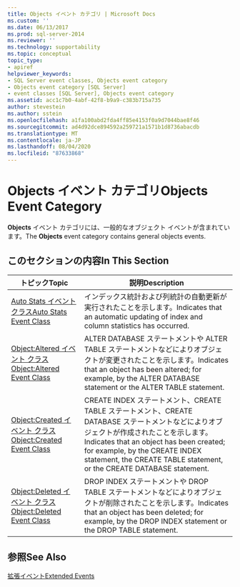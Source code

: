 ```yaml
---
title: Objects イベント カテゴリ | Microsoft Docs
ms.custom: ''
ms.date: 06/13/2017
ms.prod: sql-server-2014
ms.reviewer: ''
ms.technology: supportability
ms.topic: conceptual
topic_type:
- apiref
helpviewer_keywords:
- SQL Server event classes, Objects event category
- Objects event category [SQL Server]
- event classes [SQL Server], Objects event category
ms.assetid: acc1c7b0-4abf-42f8-b9a9-c383b715a735
author: stevestein
ms.author: sstein
ms.openlocfilehash: a1fa100abd2fda4ff85e4153f0a9d7044bae8f46
ms.sourcegitcommit: ad4d92dce894592a259721a1571b1d8736abacdb
ms.translationtype: MT
ms.contentlocale: ja-JP
ms.lasthandoff: 08/04/2020
ms.locfileid: "87633868"
---
```

# <a name="objects-event-category"></a><span data-ttu-id="94e04-102">Objects イベント カテゴリ</span><span class="sxs-lookup"><span data-stu-id="94e04-102">Objects Event Category</span></span>
  <span data-ttu-id="94e04-103">**Objects** イベント カテゴリには、一般的なオブジェクト イベントが含まれています。</span><span class="sxs-lookup"><span data-stu-id="94e04-103">The **Objects** event category contains general objects events.</span></span>  
  
## <a name="in-this-section"></a><span data-ttu-id="94e04-104">このセクションの内容</span><span class="sxs-lookup"><span data-stu-id="94e04-104">In This Section</span></span>  
  
|<span data-ttu-id="94e04-105">トピック</span><span class="sxs-lookup"><span data-stu-id="94e04-105">Topic</span></span>|<span data-ttu-id="94e04-106">説明</span><span class="sxs-lookup"><span data-stu-id="94e04-106">Description</span></span>|  
|-----------|-----------------|  
|[<span data-ttu-id="94e04-107">Auto Stats イベント クラス</span><span class="sxs-lookup"><span data-stu-id="94e04-107">Auto Stats Event Class</span></span>](auto-stats-event-class.md)|<span data-ttu-id="94e04-108">インデックス統計および列統計の自動更新が実行されたことを示します。</span><span class="sxs-lookup"><span data-stu-id="94e04-108">Indicates that an automatic updating of index and column statistics has occurred.</span></span>|  
|[<span data-ttu-id="94e04-109">Object:Altered イベント クラス</span><span class="sxs-lookup"><span data-stu-id="94e04-109">Object:Altered Event Class</span></span>](object-altered-event-class.md)|<span data-ttu-id="94e04-110">ALTER DATABASE ステートメントや ALTER TABLE ステートメントなどによりオブジェクトが変更されたことを示します。</span><span class="sxs-lookup"><span data-stu-id="94e04-110">Indicates that an object has been altered; for example, by the ALTER DATABASE statement or the ALTER TABLE statement.</span></span>|  
|[<span data-ttu-id="94e04-111">Object:Created イベント クラス</span><span class="sxs-lookup"><span data-stu-id="94e04-111">Object:Created Event Class</span></span>](object-created-event-class.md)|<span data-ttu-id="94e04-112">CREATE INDEX ステートメント、CREATE TABLE ステートメント、CREATE DATABASE ステートメントなどによりオブジェクトが作成されたことを示します。</span><span class="sxs-lookup"><span data-stu-id="94e04-112">Indicates that an object has been created; for example, by the CREATE INDEX statement, the CREATE TABLE statement, or the CREATE DATABASE statement.</span></span>|  
|[<span data-ttu-id="94e04-113">Object:Deleted イベント クラス</span><span class="sxs-lookup"><span data-stu-id="94e04-113">Object:Deleted Event Class</span></span>](object-deleted-event-class.md)|<span data-ttu-id="94e04-114">DROP INDEX ステートメントや DROP TABLE ステートメントなどによりオブジェクトが削除されたことを示します。</span><span class="sxs-lookup"><span data-stu-id="94e04-114">Indicates that an object has been deleted; for example, by the DROP INDEX statement or the DROP TABLE statement.</span></span>|  
  
## <a name="see-also"></a><span data-ttu-id="94e04-115">参照</span><span class="sxs-lookup"><span data-stu-id="94e04-115">See Also</span></span>  
 [<span data-ttu-id="94e04-116">拡張イベント</span><span class="sxs-lookup"><span data-stu-id="94e04-116">Extended Events</span></span>](../extended-events/extended-events.md)  
  
  
